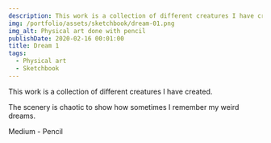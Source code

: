 ```yaml
---
description: This work is a collection of different creatures I have created.
img: /portfolio/assets/sketchbook/dream-01.png
img_alt: Physical art done with pencil
publishDate: 2020-02-16 00:01:00
title: Dream 1
tags:
  - Physical art
  - Sketchbook
---
```


This work is a collection of different creatures I have created.

The scenery is chaotic to show how sometimes I remember my weird dreams.

Medium - Pencil
